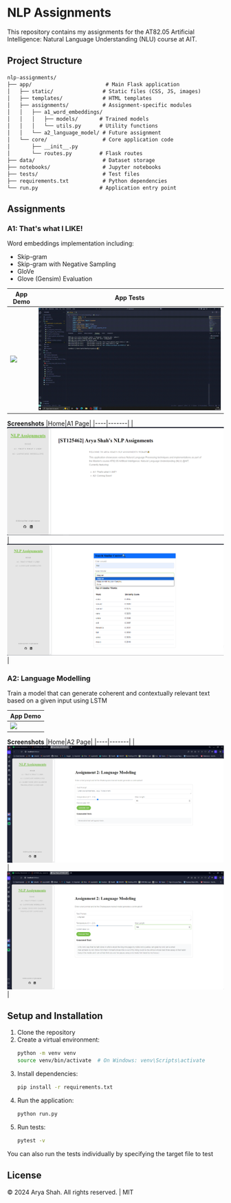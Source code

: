 # NLP Assignments

This repository contains my assignments for the AT82.05 Artificial Intelligence: Natural Language Understanding (NLU) course at AIT.

## Project Structure

```
nlp-assignments/
├── app/                        # Main Flask application
│   ├── static/                # Static files (CSS, JS, images)
│   ├── templates/             # HTML templates
│   ├── assignments/           # Assignment-specific modules
│   │   ├── a1_word_embeddings/
│   │   │   ├── models/       # Trained models
│   │   │   └── utils.py      # Utility functions
│   │   └── a2_language_model/ # Future assignment
│   └── core/                  # Core application code
│       ├── __init__.py
│       └── routes.py         # Flask routes
├── data/                      # Dataset storage
├── notebooks/                 # Jupyter notebooks
├── tests/                     # Test files
├── requirements.txt           # Python dependencies
└── run.py                    # Application entry point
```

## Assignments

### A1: That's what I LIKE!
Word embeddings implementation including:
- Skip-gram
- Skip-gram with Negative Sampling
- GloVe
- Glove (Gensim) Evaluation

| App Demo | App Tests |
|----------|-----------|
| <img src="https://github.com/aryashah2k/NLP-NLU/blob/main/assets/A1_Demo.gif"> | <img src="https://github.com/aryashah2k/NLP-NLU/blob/main/assets/A1_Tests.gif"> |

**Screenshots**
|Home|A1 Page|
|----|-------|
|![Home](https://github.com/aryashah2k/NLP-NLU/blob/main/assets/home.PNG)|![A1](https://github.com/aryashah2k/NLP-NLU/blob/main/assets/a1.PNG)|

### A2: Language Modelling
Train a model that can generate coherent and contextually relevant text based on a given input using LSTM

| App Demo | 
|----------|
| <img src="https://github.com/aryashah2k/NLP-NLU/blob/main/assets/A2_Demo.gif"> |

**Screenshots**
|Home|A2 Page|
|----|-------|
|![Home](https://github.com/aryashah2k/NLP-NLU/blob/main/assets/a2home.PNG)|![A1](https://github.com/aryashah2k/NLP-NLU/blob/main/assets/a2.PNG)|

## Setup and Installation

1. Clone the repository
2. Create a virtual environment:
   ```bash
   python -m venv venv
   source venv/bin/activate  # On Windows: venv\Scripts\activate
   ```
3. Install dependencies:
   ```bash
   pip install -r requirements.txt
   ```
4. Run the application:
   ```bash
   python run.py
   ```
5. Run tests:
   ```bash
   pytest -v
   ```
You can also run the tests individually by specifying the target file to test

## License
© 2024 Arya Shah. All rights reserved. | MIT